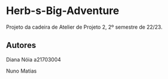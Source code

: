 # Herb-s-Big-Adventure

Projeto da cadeira de Atelier de Projeto 2, 2º semestre de 22/23.

## Autores

Diana Nóia a21703004

Nuno Matias
